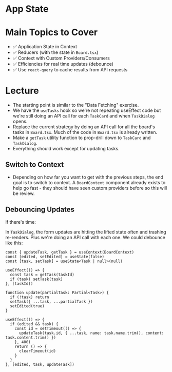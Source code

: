 # App State

# Main Topics to Cover

- ✅ Application State in Context
- ✅ Reducers (with the state in `Board.tsx`)
- ✅ Context with Custom Providers/Consumers
- ✅ Efficiencies for real time updates (debounce)
- ✅ Use `react-query` to cache results from API requests

# Lecture

- The starting point is similar to the "Data Fetching" exercise.
- We have the `useTasks` hook so we're not repeating useEffect code but we're still doing an API call for each `TaskCard` and when `TaskDialog` opens.
- Replace the current strategy by doing an API call for all the board's tasks in `Board.tsx`. Much of the code in `Board.tsx` is already written.
- Make a `getTask` utility function to prop-drill down to `TaskCard` and `TaskDialog`.
- Everything should work except for updating tasks.

## Switch to Context

- Depending on how far you want to get with the previous steps, the end goal is to switch to context. A `BoardContext` component already exists to help go fast - they should have seen custom providers before so this will be review.

## Debouncing Updates

If there's time:

In `TaskDialog`, the form updates are hitting the lifted state often and trashing re-renders. Plus we're doing an API call with each one. We could debounce like this:

```tsx
const { updateTask, getTask } = useContext(BoardContext)
const [edited, setEdited] = useState(false)
const [task, setTask] = useState<Task | null>(null)

useEffect(() => {
  const task = getTask(taskId)
  if (task) setTask(task)
}, [taskId])

function update(partialTask: Partial<Task>) {
  if (!task) return
  setTask({ ...task, ...partialTask })
  setEdited(true)
}

useEffect(() => {
  if (edited && task) {
    const id = setTimeout(() => {
      updateTask(task.id, { ...task, name: task.name.trim(), content: task.content.trim() })
    }, 400)
    return () => {
      clearTimeout(id)
    }
  }
}, [edited, task, updateTask])
```
